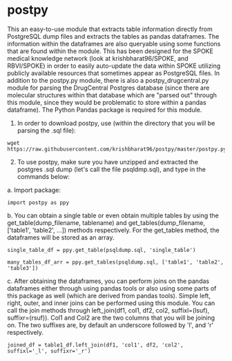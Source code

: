 # postpy
This an easy-to-use module that extracts table information directly from PostgreSQL dump files and extracts the tables as pandas dataframes. The information within the dataframes are also queryable using some functions that are found within the module. This has been designed for the SPOKE medical knowledge network (look at krishbharat96/SPOKE, and RBVI/SPOKE) in order to easily auto-update the data within SPOKE utilizing publicly available resources that sometimes appear as PostgreSQL files. In addition to the postpy.py module, there is also a postpy_drugcentral.py module for parsing the DrugCentral Postgres database (since there are molecular structures within that database which are "parsed out" through this module, since they would be problematic to store within a pandas dataframe). The Python Pandas package is required for this module. 

1. In order to download postpy, use (within the directory that you will be parsing the .sql file):
```
wget https://raw.githubusercontent.com/krishbharat96/postpy/master/postpy.py
```
2. To use postpy, make sure you have unzipped and extracted the postgres .sql dump (let's call the file psqldmp.sql), and type in the commands below:

  a. Import package:
  ```
  import postpy as ppy
  ```
  b. You can obtain a single table or even obtain multiple tables by using the get_table(dump_filename, tablename) and           get_tables(dump_filename, ['table1', 'table2', ...])  methods respectively. For the get_tables method, the dataframes will     be stored as an array.
  ```
  single_table_df = ppy.get_table(psqldump.sql, 'single_table')
  ```
  ```
  many_tables_df_arr = ppy.get_tables(psqldump.sql, ['table1', 'table2', 'table3'])
  ```
  c. After obtaining the dataframes, you can perform joins on the pandas dataframes either through using pandas tools or also   using some parts of this package as well (which are derived from pandas tools). Simple left, right, outer, and inner joins     can be performed using this module. You can call the join methods through left_join(df1, col1, df2, col2, suffixl=(lsuf),     suffixr=(rsuf)). Col1 and Col2 are the two columns that you will be joining on. The two suffixes are, by default an           underscore followed by 'l', and 'r' respectively.
  ```
  joined_df = table1_df.left_join(df1, 'col1', df2, 'col2', suffixl='_l', suffixr='_r')
  ```
  
  
